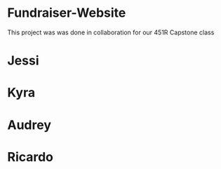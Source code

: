 # Fundraiser-Website
This project was was done in collaboration for our 451R Capstone class
# Jessi 
# Kyra
# Audrey
# Ricardo


